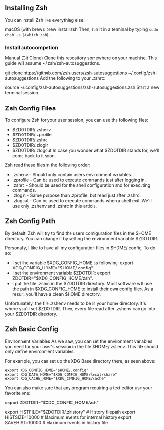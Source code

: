 ## Installing Zsh
You can install Zsh like everything else:

macOS (with brew): brew install zsh
Then, run it in a terminal by typing `sudo chsh -s $(which zsh)`.

### Install autocompetion
Manual (Git Clone)
Clone this repository somewhere on your machine. This guide will assume ~/.zsh/zsh-autosuggestions.

git clone https://github.com/zsh-users/zsh-autosuggestions ~/.config/zsh-autosuggestions
Add the following to your .zshrc:

source ~/.config/zsh-autosuggestions/zsh-autosuggestions.zsh
Start a new terminal session.


## Zsh Config Files
To configure Zsh for your user session, you can use the following files:

- $ZDOTDIR/.zshenv
- $ZDOTDIR/.zprofile
- $ZDOTDIR/.zshrc
- $ZDOTDIR/.zlogin
- $ZDOTDIR/.zlogout
In case you wonder what $ZDOTDIR stands for, we'll come back to it soon.

Zsh read these files in the following order:

- .zshenv - Should only contain users environment variables.
- .zprofile - Can be used to execute commands just after logging in.
- .zshrc - Should be used for the shell configuration and for executing commands.
- .zlogin - Same purpose than .zprofile, but read just after .zshrc.
- .zlogout - Can be used to execute commands when a shell exit.
We'll use only .zshenv and .zshrc in this article.

## Zsh Config Path
By default, Zsh will try to find the users configuration files in the $HOME directory. You can change it by setting the environment variable $ZDOTDIR.

Personally, I like to have all my configuration files in $HOME/.config. To do so:

- I set the variable $XDG_CONFIG_HOME as following: export XDG_CONFIG_HOME="$HOME/.config".
- I set the environment variable $ZDOTDIR: export ZDOTDIR="$XDG_CONFIG_HOME/zsh".
- I put the file .zshrc in the $ZDOTDIR directory.
Most software will use the path in $XDG_CONFIG_HOME to install their own config files. As a result, you'll have a clean $HOME directory.

Unfortunately, the file .zshenv needs to be in your home directory. It's where you'll set $ZDOTDIR. Then, every file read after .zshenv can go into your $ZDOTDIR directory.

## Zsh Basic Config
Environment Variables
As we saw, you can set the environment variables you need for your user's session in the file $HOME/.zshenv. This file should only define environment variables.

For example, you can set up the XDG Base directory there, as seen above:
```
export XDG_CONFIG_HOME="$HOME/.config"
export XDG_DATA_HOME="$XDG_CONFIG_HOME/local/share"
export XDG_CACHE_HOME="$XDG_CONFIG_HOME/cache"
````
You can also make sure that any program requiring a text editor use your favorite one:

export ZDOTDIR="$XDG_CONFIG_HOME/zsh"

export HISTFILE="$ZDOTDIR/.zhistory"    # History filepath
export HISTSIZE=10000                   # Maximum events for internal history
export SAVEHIST=10000                   # Maximum events in history file
